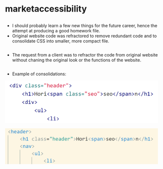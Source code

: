 # marketaccessibility

##

- I should probably learn a few new things for the future career, hence the attempt at producing a good homework file.
- Original website code was refractored to remove redundant code and to consolidate CSS into smaller, more compact file.

##

- The request from a client was to refractor the code from original website without chaning the original look or the functions of the website.

##

- Example of consolidations:

![original](./assets/images/header1.png)

![original](./assets/images/header2.png)
